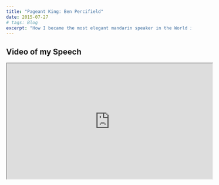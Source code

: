 ```yaml
---
title: "Pageant King: Ben Percifield"
date: 2015-07-27
# tags: Blog
excerpt: "How I became the most elegant mandarin speaker in the World in 2015"
---
```


## Video of my Speech

<iframe width="560" height="315" src="https://www.youtube.com/embed/H6E9ptNVIiA?t=972" frameborder="1" allow="accelerometer; autoplay; encrypted-media; gyroscope; loop; picture-in-picture" allowfullscreen></iframe>
